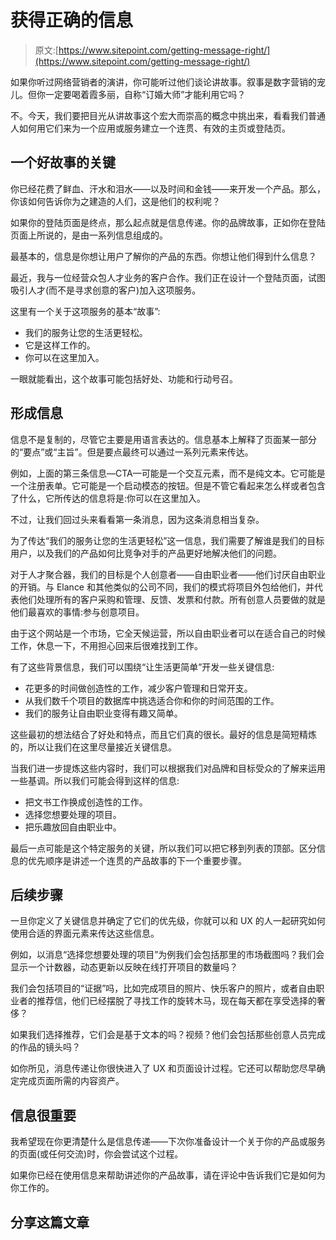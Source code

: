 # 获得正确的信息

> 原文:[https://www.sitepoint.com/getting-message-right/](https://www.sitepoint.com/getting-message-right/)

如果你听过网络营销者的演讲，你可能听过他们谈论讲故事。叙事是数字营销的宠儿。但你一定要喝着霞多丽，自称“订婚大师”才能利用它吗？

不。今天，我们要把目光从讲故事这个宏大而崇高的概念中挑出来，看看我们普通人如何用它们来为一个应用或服务建立一个连贯、有效的主页或登陆页。

## 一个好故事的关键

你已经花费了鲜血、汗水和泪水——以及时间和金钱——来开发一个产品。那么，你该如何告诉你为之建造的人们，这是他们的权利呢？

如果你的登陆页面是终点，那么起点就是信息传递。你的品牌故事，正如你在登陆页面上所说的，是由一系列信息组成的。

最基本的，信息是你想让用户了解你的产品的东西。你想让他们得到什么信息？

最近，我与一位经营众包人才业务的客户合作。我们正在设计一个登陆页面，试图吸引人才(而不是寻求创意的客户)加入这项服务。

这里有一个关于这项服务的基本“故事”:

*   我们的服务让您的生活更轻松。
*   它是这样工作的。
*   你可以在这里加入。

一眼就能看出，这个故事可能包括好处、功能和行动号召。

## 形成信息

信息不是复制的，尽管它主要是用语言表达的。信息基本上解释了页面某一部分的“要点”或“主旨”。但是要点最终可以通过一系列元素来传达。

例如，上面的第三条信息—CTA—可能是一个交互元素，而不是纯文本。它可能是一个注册表单。它可能是一个启动模态的按钮。但是不管它看起来怎么样或者包含了什么，它所传达的信息将是:你可以在这里加入。

不过，让我们回过头来看看第一条消息，因为这条消息相当复杂。

为了传达“我们的服务让您的生活更轻松”这一信息，我们需要了解谁是我们的目标用户，以及我们的产品如何比竞争对手的产品更好地解决他们的问题。

对于人才聚合器，我们的目标是个人创意者——自由职业者——他们讨厌自由职业的开销。与 Elance 和其他类似的公司不同，我们的模式将项目外包给他们，并代表他们处理所有的客户采购和管理、反馈、发票和付款。所有创意人员要做的就是他们最喜欢的事情:参与创意项目。

由于这个网站是一个市场，它全天候运营，所以自由职业者可以在适合自己的时候工作，休息一下，不用担心回来后很难找到工作。

有了这些背景信息，我们可以围绕“让生活更简单”开发一些关键信息:

*   花更多的时间做创造性的工作，减少客户管理和日常开支。
*   从我们数千个项目的数据库中挑选适合你和你的时间范围的工作。
*   我们的服务让自由职业变得有趣又简单。

这些最初的想法结合了好处和特点，而且它们真的很长。最好的信息是简短精炼的，所以让我们在这里尽量接近关键信息。

当我们进一步提炼这些内容时，我们可以根据我们对品牌和目标受众的了解来运用一些基调。所以我们可能会得到这样的信息:

*   把文书工作换成创造性的工作。
*   选择您想要处理的项目。
*   把乐趣放回自由职业中。

最后一点可能是这个特定服务的关键，所以我们可以把它移到列表的顶部。区分信息的优先顺序是讲述一个连贯的产品故事的下一个重要步骤。

## 后续步骤

一旦你定义了关键信息并确定了它们的优先级，你就可以和 UX 的人一起研究如何使用合适的界面元素来传达这些信息。

例如，以消息“选择您想要处理的项目”为例我们会包括那里的市场截图吗？我们会显示一个计数器，动态更新以反映在线打开项目的数量吗？

我们会包括项目的“证据”吗，比如完成项目的照片、快乐客户的照片，或者自由职业者的推荐信，他们已经摆脱了寻找工作的旋转木马，现在每天都在享受选择的奢侈？

如果我们选择推荐，它们会是基于文本的吗？视频？他们会包括那些创意人员完成的作品的镜头吗？

如你所见，消息传递让你很快进入了 UX 和页面设计过程。它还可以帮助您尽早确定完成页面所需的内容资产。

## 信息很重要

我希望现在你更清楚什么是信息传递——下次你准备设计一个关于你的产品或服务的页面(或任何交流)时，你会尝试这个过程。

如果你已经在使用信息来帮助讲述你的产品故事，请在评论中告诉我们它是如何为你工作的。

## 分享这篇文章